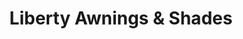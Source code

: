 ---
title: "Liberty Awnings & Shades"
url: /phoenix/liberty-awnings-and-shades/
shop: window blind
---